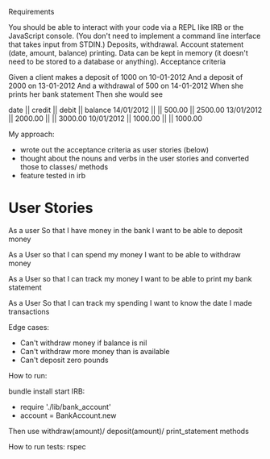 Requirements

You should be able to interact with your code via a REPL like IRB or the JavaScript console. (You don't need to implement a command line interface that takes input from STDIN.)
Deposits, withdrawal.
Account statement (date, amount, balance) printing.
Data can be kept in memory (it doesn't need to be stored to a database or anything).
Acceptance criteria

Given a client makes a deposit of 1000 on 10-01-2012
And a deposit of 2000 on 13-01-2012
And a withdrawal of 500 on 14-01-2012
When she prints her bank statement
Then she would see

date       || credit  || debit  || balance
14/01/2012 ||         || 500.00 || 2500.00
13/01/2012 || 2000.00 ||        || 3000.00
10/01/2012 || 1000.00 ||        || 1000.00

My approach:

* wrote out the acceptance criteria as user stories (below)
* thought about the nouns and verbs in the user stories and converted those to classes/ methods
* feature tested in irb 


User Stories
============

As a user
So that I have money in the bank
I want to be able to deposit money

As a User
so that I can spend my money
I want to be able to withdraw money

As a User
so that I can track my money
I want to be able to print my bank statement

As a User
So that I can track my spending
I want to know the date I made transactions


Edge cases:

* Can't withdraw money if balance is nil
* Can't withdraw more money than is available
* Can't deposit zero pounds

How to run:

bundle install
start IRB:
* require './lib/bank_account'
* account = BankAccount.new

Then use withdraw(amount)/ deposit(amount)/ print_statement methods

How to run tests:
rspec
